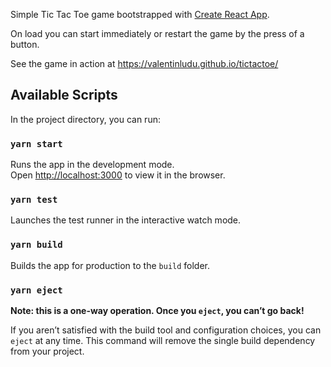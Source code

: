 Simple Tic Tac Toe game bootstrapped with [Create React App](https://github.com/facebook/create-react-app).

On load you can start immediately or restart the game by the press of a button.

See the game in action at https://valentinludu.github.io/tictactoe/

## Available Scripts

In the project directory, you can run:

### `yarn start`

Runs the app in the development mode.<br />
Open [http://localhost:3000](http://localhost:3000) to view it in the browser.

### `yarn test`

Launches the test runner in the interactive watch mode.

### `yarn build`

Builds the app for production to the `build` folder.<br />

### `yarn eject`

**Note: this is a one-way operation. Once you `eject`, you can’t go back!**

If you aren’t satisfied with the build tool and configuration choices, you can `eject` at any time. This command will remove the single build dependency from your project.